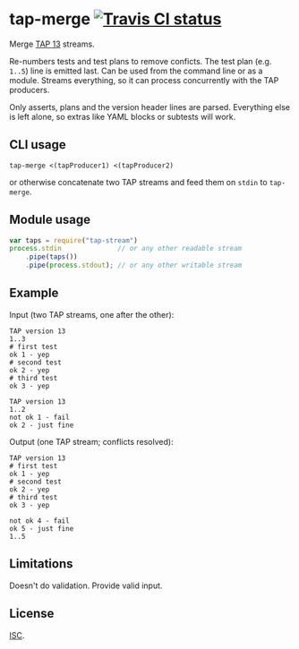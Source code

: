 # tap-merge [![Travis CI status](https://img.shields.io/travis/anko/tap-merge.svg?style=flat-square)][1]

Merge [TAP 13][2] streams.

Re-numbers tests and test plans to remove conficts.  The test plan (e.g.
`1..5`) line is emitted last.  Can be used from the command line or as a
module.  Streams everything, so it can process concurrently with the TAP
producers.

Only asserts, plans and the version header lines are parsed.  Everything else
is left alone, so extras like YAML blocks or subtests will work.

## CLI usage

    tap-merge <(tapProducer1) <(tapProducer2)

or otherwise concatenate two TAP streams and feed them on `stdin` to
`tap-merge`.

## Module usage

```js
var taps = require("tap-stream")
process.stdin              // or any other readable stream
    .pipe(taps())
    .pipe(process.stdout); // or any other writable stream
```

## Example

<!-- !test program ./cli.js | head -c -1 -->

Input (two TAP streams, one after the other):

<!-- !test in example -->

    TAP version 13
    1..3
    # first test
    ok 1 - yep
    # second test
    ok 2 - yep
    # third test
    ok 3 - yep

    TAP version 13
    1..2
    not ok 1 - fail
    ok 2 - just fine

Output (one TAP stream; conflicts resolved):

<!-- !test out example -->

    TAP version 13
    # first test
    ok 1 - yep
    # second test
    ok 2 - yep
    # third test
    ok 3 - yep

    not ok 4 - fail
    ok 5 - just fine
    1..5

## Limitations

Doesn't do validation.  Provide valid input.

## License

[ISC][3].

[1]: https://travis-ci.org/anko/tap-merge
[2]: https://testanything.org/tap-version-13-specification.html
[3]: http://en.wikipedia.org/wiki/ISC_license
